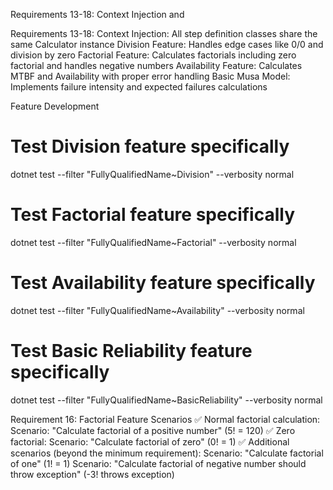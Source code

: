  Requirements 13-18: Context Injection and 
 
Requirements 13-18:
Context Injection: All step definition classes share the same Calculator instance
Division Feature: Handles edge cases like 0/0 and division by zero
Factorial Feature: Calculates factorials including zero factorial and handles negative numbers
Availability Feature: Calculates MTBF and Availability with proper error handling
Basic Musa Model: Implements failure intensity and expected failures calculations


 Feature Development

 # Test Division feature specifically
dotnet test --filter "FullyQualifiedName~Division" --verbosity normal

# Test Factorial feature specifically  
dotnet test --filter "FullyQualifiedName~Factorial" --verbosity normal

# Test Availability feature specifically
dotnet test --filter "FullyQualifiedName~Availability" --verbosity normal

# Test Basic Reliability feature specifically
dotnet test --filter "FullyQualifiedName~BasicReliability" --verbosity normal


Requirement 16: Factorial Feature Scenarios
✅ Normal factorial calculation:
Scenario: "Calculate factorial of a positive number" (5! = 120)
✅ Zero factorial:
Scenario: "Calculate factorial of zero" (0! = 1)
✅ Additional scenarios (beyond the minimum requirement):
Scenario: "Calculate factorial of one" (1! = 1)
Scenario: "Calculate factorial of negative number should throw exception" (-3! throws exception)